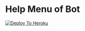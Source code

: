 # Help Menu of Bot

[![Deploy To Heroku](https://www.herokucdn.com/deploy/button.svg)](https://heroku.com/deploy?template=https://github.com/TeamEviral/Seona.git)

